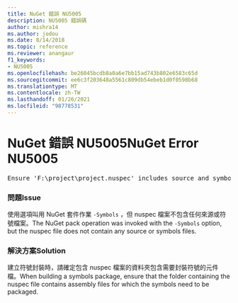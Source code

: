 ```yaml
---
title: NuGet 錯誤 NU5005
description: NU5005 錯誤碼
author: mishra14
ms.author: jodou
ms.date: 8/14/2018
ms.topic: reference
ms.reviewer: anangaur
f1_keywords:
- NU5005
ms.openlocfilehash: be26045bcdb8a0a6e7bb15ad743b802e6583c65d
ms.sourcegitcommit: ee6c3f203648a5561c809db54ebeb1d0f0598b68
ms.translationtype: MT
ms.contentlocale: zh-TW
ms.lasthandoff: 01/26/2021
ms.locfileid: "98778531"
---
```

# <a name="nuget-error-nu5005"></a><span data-ttu-id="8fe0f-103">NuGet 錯誤 NU5005</span><span class="sxs-lookup"><span data-stu-id="8fe0f-103">NuGet Error NU5005</span></span>
<pre>Ensure 'F:\project\project.nuspec' includes source and symbol files. For help on building symbols package, visit http://docs.nuget.org/.</pre>

### <a name="issue"></a><span data-ttu-id="8fe0f-104">問題</span><span class="sxs-lookup"><span data-stu-id="8fe0f-104">Issue</span></span>

<span data-ttu-id="8fe0f-105">使用選項叫用 NuGet 套件作業 `-Symbols` ，但 nuspec 檔案不包含任何來源或符號檔案。</span><span class="sxs-lookup"><span data-stu-id="8fe0f-105">The NuGet pack operation was invoked with the `-Symbols` option, but the nuspec file does not contain any source or symbols files.</span></span>


### <a name="solution"></a><span data-ttu-id="8fe0f-106">解決方案</span><span class="sxs-lookup"><span data-stu-id="8fe0f-106">Solution</span></span>

<span data-ttu-id="8fe0f-107">建立符號封裝時，請確定包含 nuspec 檔案的資料夾包含需要封裝符號的元件檔。</span><span class="sxs-lookup"><span data-stu-id="8fe0f-107">When building a symbols package, ensure that the folder containing the nuspec file contains assembly files for which the symbols need to be packaged.</span></span>

